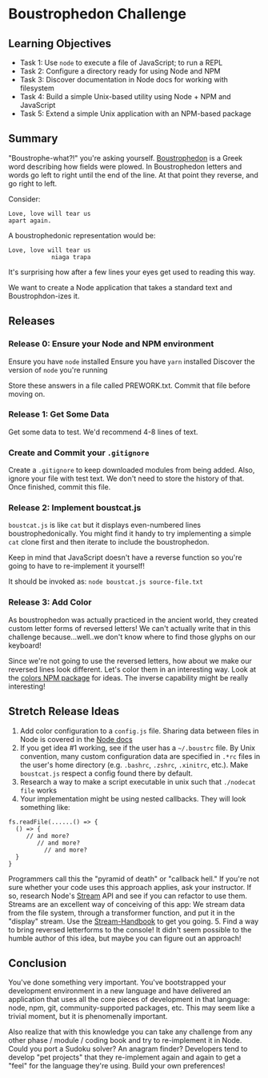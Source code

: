 # Boustrophedon Challenge

## Learning Objectives

* Task 1: Use `node` to execute a file of JavaScript; to run a REPL
* Task 2: Configure a directory ready for using Node and NPM
* Task 3: Discover documentation in Node docs for working with filesystem
* Task 4: Build a simple Unix-based utility using Node + NPM and JavaScript
* Task 5: Extend a simple Unix application with an NPM-based package

## Summary

"Boustrophe-what?!" you're asking yourself. [Boustrophedon][] is a Greek word
describing how fields were plowed. In Boustrophedon letters and words go left
to right until the end of the line. At that point they reverse, and go right to
left.

Consider:

    Love, love will tear us
    apart again.

A boustrophedonic representation would be:

    Love, love will tear us
                niaga trapa

It's surprising how after a few lines your eyes get used to reading
this way.

We want to create a Node application that takes a standard text and
Boustrophdon-izes it.

## Releases

### Release 0:  Ensure your Node and NPM environment

Ensure you have `node` installed
Ensure you have `yarn` installed
Discover the version of `node` you're running

Store these answers in a file called PREWORK.txt. Commit that file before
moving on.

### Release 1: Get Some Data

Get some data to test. We'd recommend 4-8 lines of text.

### Create and Commit your `.gitignore`

Create a `.gitignore` to keep downloaded modules from being added. Also, ignore
your file with test text. We don't need to store the history of that. Once
finished, commit this file.

### Release 2: Implement boustcat.js

`boustcat.js` is like `cat` but it displays even-numbered lines
boustrophedonically. You might find it handy to try implementing a simple `cat`
clone first and then iterate to include the boustrophedon.

Keep in mind that JavaScript doesn't have a reverse function so you're going to
have to re-implement it yourself!

It should be invoked as: `node boustcat.js source-file.txt`

### Release 3: Add Color

As boustrophedon was actually practiced in the ancient world, they created
custom letter forms of reversed letters! We can't actually write that in this
challenge because...well..we don't know where to find those glyphs on our
keyboard!

Since we're not going to use the reversed letters, how about we make our
reversed lines look different. Let's color them in an interesting way. Look
at the [colors NPM package][colors] for ideas. The inverse capability might be
really interesting!

## Stretch Release Ideas

1. Add color configuration to a `config.js` file. Sharing data between files
   in Node is covered in the [Node docs](https://nodejs.org/api/modules.html)
2. If you get idea #1 working, see if the user has a `~/.boustrc` file. By Unix
  convention, many custom configuration data are specified in `.*rc` files in
  the user's home directory (e.g. `.bashrc`, `.zshrc`, `.xinitrc`, etc.). Make
  `boustcat.js` respect a config found there by default.
3. Research a way to make a script executable in unix such that `./nodecat file` works
4. Your implementation might be using nested callbacks. They will look something like:
```node
fs.readFile(......() => {
  () => {
     // and more?
        // and more?
          // and more?
  }
}
```
Programmers call this the "pyramid of death" or "callback hell."
If you're not sure whether your code uses this approach applies, ask your instructor.
If so, research Node's [Stream][] API and see if you can refactor to use them. Streams
are an excellent way of conceiving of this app: We stream data from the file system,
through a transformer function, and put it in the "display" stream. Use the [Stream-Handbook][]
to get you going.
5. Find a way to bring reversed letterforms to the console! It didn't seem
   possible to the humble author of this idea, but maybe you can figure out
   an approach!
   
## Conclusion

You've done something very important. You've bootstrapped your development
environment in a new language and have delivered an application that uses all
the core pieces of development in that language: node, npm, git,
community-supported packages, etc. This may seem like a trivial moment, but it
is phenomenally important.

Also realize that with this knowledge you can take any challenge from any other
phase / module / coding book and try to re-implement it in Node. Could you port
a Sudoku solver? An anagram finder? Developers tend to develop "pet projects"
that they re-implement again and again to get a "feel" for the language they're
using. Build your own preferences!

[Boustrophedon]: https://en.wikipedia.org/wiki/Boustrophedon
[colors]: https://www.npmjs.com/package/colors
[Stream]: https://nodejs.org/api/stream.html
[Stream-Handbook]: https://github.com/substack/stream-handbook
